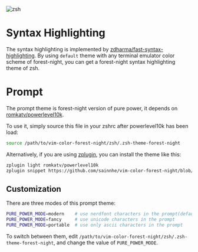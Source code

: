 ![zsh](https://user-images.githubusercontent.com/37491630/74096717-4483f700-4afa-11ea-9018-0253d502c8f5.png)

# Syntax Highlighting

The syntax highlighting is implemented by [zdharma/fast-syntax-highlighting](https://github.com/zdharma/fast-syntax-highlighting). By using `default` theme with any terminal emulator color scheme of forest-night, you can get a forest-night syntax highlighting theme of zsh.

# Prompt

The prompt theme is forest-night version of pure power, it depends on [romkatv/powerlevel10k](https://github.com/romkatv/powerlevel10k).

To use it, simply source this file in your zshrc after powerlevel10k has been load:

```zsh
source /path/to/vim-color-forest-night/zsh/.zsh-theme-forest-night
```

Alternatively, if you are using [zplugin](https://github.com/zdharma/zplugin), you can install the theme like this:

```zsh
zplugin light romkatv/powerlevel10k
zplugin snippet https://github.com/sainnhe/vim-color-forest-night/blob/master/zsh/.zsh-theme-forest-night
```

## Customization

There are three modes of this prompt theme:

```zsh
PURE_POWER_MODE=modern    # use nerdfont characters in the prompt(default)
PURE_POWER_MODE=fancy     # use unicode characters in the prompt
PURE_POWER_MODE=portable  # use only ascii characters in the prompt
```

To switch between them, edit `/path/to/vim-color-forest-night/zsh/.zsh-theme-forest-night`, and change the value of `PURE_POWER_MODE`.
